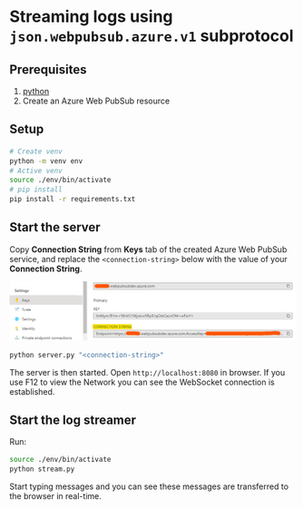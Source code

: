 # Streaming logs using `json.webpubsub.azure.v1` subprotocol

## Prerequisites

1. [python](https://www.python.org/)
2. Create an Azure Web PubSub resource

## Setup

```bash
# Create venv
python -m venv env
# Active venv
source ./env/bin/activate
# pip install
pip install -r requirements.txt
```

## Start the server

Copy **Connection String** from **Keys** tab of the created Azure Web PubSub service, and replace the `<connection-string>` below with the value of your **Connection String**.

![Connection String](./../../../docs/images/portal_conn.png)

```bash
python server.py "<connection-string>"
```

The server is then started. Open `http://localhost:8080` in browser. If you use F12 to view the Network you can see the WebSocket connection is established.

## Start the log streamer

Run:

```bash
source ./env/bin/activate
python stream.py
```

Start typing messages and you can see these messages are transferred to the browser in real-time.
